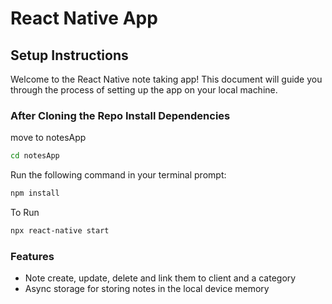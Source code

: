 # React Native App

## Setup Instructions

Welcome to the React Native note taking app! This document will guide you through the process of setting up the app on your local machine.

### After Cloning the Repo Install Dependencies

move to notesApp

```sh
cd notesApp
```


Run the following command in your terminal prompt:

```sh
npm install
```
To Run 

```sh
npx react-native start
```


### Features
- Note create, update, delete and link them to client and a category
- Async storage for storing notes in the local device memory



